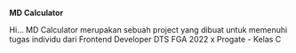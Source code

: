 **MD Calculator**

Hi...
MD Calculator merupakan sebuah project yang dibuat untuk memenuhi tugas individu dari Frontend Developer DTS FGA 2022 x Progate - Kelas C
